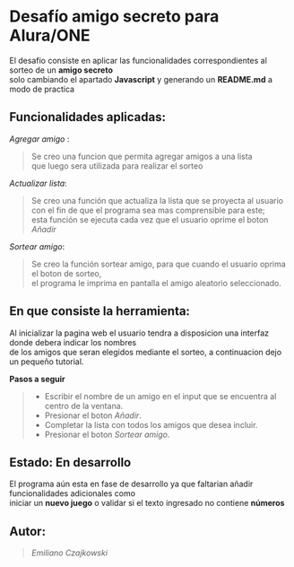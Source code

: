 # Desafío amigo secreto para Alura/ONE

El desafio consiste en aplicar las funcionalidades correspondientes al sorteo de un **amigo secreto**  
solo cambiando el apartado **Javascript** y generando un **README.md** a modo de practica 

## Funcionalidades aplicadas:

 _Agregar amigo_ : 

> Se creo una funcion que permita agregar amigos a una lista  
  que luego sera utilizada para realizar el sorteo

_Actualizar lista_:

> Se creo una función que actualiza la lista que se proyecta al usuario   
  con el fin de que el programa sea mas comprensible para este;  
  esta función se ejecuta cada vez que el usuario oprime el boton _Añadir_

_Sortear amigo_: 

> Se creo la función sortear amigo, para que cuando el usuario oprima el boton de sorteo,  
  el programa le imprima en pantalla el amigo aleatorio seleccionado.

## En que consiste la herramienta:

Al inicializar la pagina web el usuario tendra a disposicion una interfaz donde debera indicar los nombres  
de los amigos que seran elegidos mediante el sorteo, a continuacion dejo un pequeño tutorial.

**Pasos a seguir**

> * Escribir el nombre de un amigo en el input que se encuentra al centro de la ventana.  
> * Presionar el boton _Añadir_.
> * Completar la lista con todos los amigos que desea incluir.
> * Presionar el boton _Sortear amigo_.

## Estado: En desarrollo

El programa aún esta en fase de desarrollo ya que faltarian añadir funcionalidades adicionales como  
iniciar un **nuevo juego** o validar si el texto ingresado no contiene **números**

## Autor:

> _Emiliano Czajkowski_
